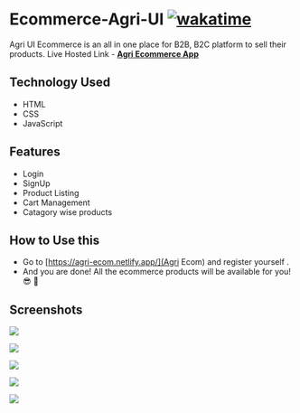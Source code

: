 # Ecommerce-Agri-UI [![wakatime](https://wakatime.com/badge/user/e3811de2-0a52-4ea2-9086-f609b86ecb77/project/70b13877-2a30-40c0-8300-db5f4d430ba8.svg)](https://wakatime.com/badge/user/e3811de2-0a52-4ea2-9086-f609b86ecb77/project/70b13877-2a30-40c0-8300-db5f4d430ba8)

Agri UI Ecommerce is an all in one place for B2B, B2C platform to sell their products.
Live Hosted Link - **[Agri Ecommerce App](https://agri-ecom.netlify.app/)**

## Technology Used

- HTML
- CSS
- JavaScript

## Features

- Login
- SignUp
- Product Listing
- Cart Management
- Catagory wise products

## How to Use this 

- Go to [https://agri-ecom.netlify.app/](Agri Ecom) and register yourself .
- And you are done! All the ecommerce products will be available for you! 😎 🥳

## Screenshots

![](https://github.com/iprankurpandey/ecommerce-Agri-UI/blob/dev/images/Screenshot%20from%202022-02-21%2014-41-06.png)

![](https://github.com/iprankurpandey/ecommerce-Agri-UI/blob/dev/images/Screenshot%20from%202022-02-20%2003-02-58.png)

![](https://github.com/iprankurpandey/ecommerce-Agri-UI/blob/dev/images/Screenshot%20from%202022-02-20%2003-03-03.png)

![](https://github.com/iprankurpandey/ecommerce-Agri-UI/blob/dev/images/Screenshot%20from%202022-02-21%2014-42-16.png)

![](https://github.com/iprankurpandey/ecommerce-Agri-UI/blob/dev/images/Screenshot%20from%202022-02-20%2003-03-21.png)

